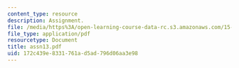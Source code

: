 ```yaml
---
content_type: resource
description: Assignment.
file: /media/https%3A/open-learning-course-data-rc.s3.amazonaws.com/15-988-system-dynamics-self-study-fall-1998-spring-1999/172c439e8331761ad5ad796d06aa3e98_assn13.pdf
file_type: application/pdf
resourcetype: Document
title: assn13.pdf
uid: 172c439e-8331-761a-d5ad-796d06aa3e98
---
```

